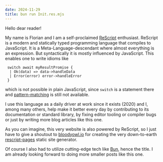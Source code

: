 ```yaml
---
date: 2024-11-29
title: bun run Init.res.mjs
---
```


Hello dear reader!

My name is Florian and I am a self-proclaimed [ReScript](https://rescript-lang.org/) enthusiast. ReScript is a modern and statically typed programming language that compiles to JavaScript. It is a Meta-Language-descendant where almost everything is an expression. But syntactically it is mostly influenced by JavaScript. This enables one to write idioms like

```res
 switch await myResultPromise {
  | Ok(data) => data->handleData
  | Error(error) error->handleError
 }
```

which is not possible in plain JavaScript, since `switch` is a statement there and [pattern-matching](https://github.com/tc39/proposal-pattern-matching) is still not available.

I use this language as a daily driver at work since it exists (2020) and I, among many others, help make it better every day by contributing to its documentation or standard library, by fixing editor tooling or compiler bugs or just by writing more blog articles like this one.

As you can imagine, this very website is also powered by ReScript, so I just have to give a shoutout to [bloodyowl.io](bloodyowl.io) for creating the very down-to-earth [rescript-pages](https://bloodyowl.github.io/rescript-pages/) static site generator.

Of course I also had to utilize cutting-edge tech like [Bun](https://bun.sh/), hence the title. I am already looking forward to doing more smaller posts like this one.
